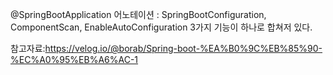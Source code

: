 @SpringBootApplication 어노테이션 : SpringBootConfiguration, ComponentScan, EnableAutoConfiguration 3가지 기능이 하나로 합쳐저 있다.


참고자료:https://velog.io/@borab/Spring-boot-%EA%B0%9C%EB%85%90-%EC%A0%95%EB%A6%AC-1
